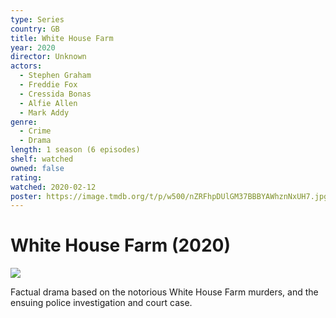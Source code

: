 ```yaml
---
type: Series
country: GB
title: White House Farm
year: 2020
director: Unknown
actors:
  - Stephen Graham
  - Freddie Fox
  - Cressida Bonas
  - Alfie Allen
  - Mark Addy
genre:
  - Crime
  - Drama
length: 1 season (6 episodes)
shelf: watched
owned: false
rating:
watched: 2020-02-12
poster: https://image.tmdb.org/t/p/w500/nZRFhpDUlGM37BBBYAWhznNxUH7.jpg
---
```


# White House Farm (2020)

![](https://image.tmdb.org/t/p/w500/nZRFhpDUlGM37BBBYAWhznNxUH7.jpg)

Factual drama based on the notorious White House Farm murders, and the ensuing police investigation and court case.